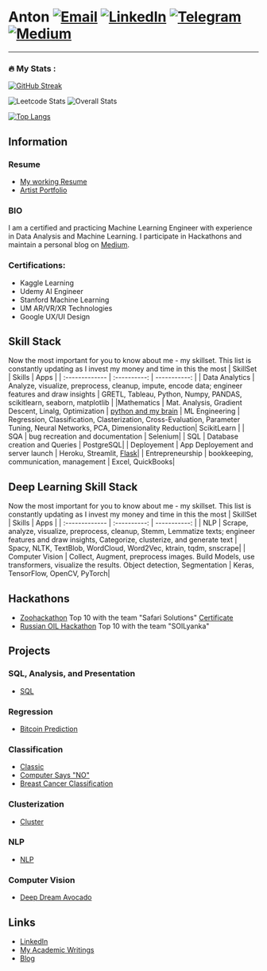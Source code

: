 # Anton <a href="mailto:anton@callconnect">![Email](https://img.shields.io/badge/Gmail-D14836?style=for-the-badge&logo=gmail&logoColor=white)</a> <a href="<https://linkedin.com/in/anton96vice>">![LinkedIn](https://img.shields.io/badge/LinkedIn-0077B5?style=for-the-badge&logo=linkedin&logoColor=white)</a> <a href="<https://t.me/@nucradkillsrats>">![Telegram](https://img.shields.io/badge/Telegram-2CA5E0?style=for-the-badge&logo=telegram&logoColor=white)</a> <a href="<https://medium.com/@AI_Whisperer>">![Medium](https://img.shields.io/badge/Medium-12100E?style=for-the-badge&logo=medium&logoColor=white)</a> 
---

### :fire: My Stats :
[![GitHub Streak](http://github-readme-streak-stats.herokuapp.com?user=antonvice&theme=dark&background=000000)](https://git.io/streak-stats)

![Leetcode Stats](https://leetcard.jacoblin.cool/antonvice) ![Overall Stats](https://github-readme-stats.vercel.app/api?username=antonvice&count_private=true&show_icons=true&hide=contribs&theme=panda&custom_width=100)

[![Top Langs](https://github-readme-stats.vercel.app/api/top-langs/?username=antonvice&layout=compact&theme=vision-friendly-dark)](https://github.com/anuraghazra/github-readme-stats)

## Information

### Resume
* [My working Resume](https://github.com/antonvice/antonvice/blob/main/Anton_Vice_Resume_Data_Scientist.pdf)
* [Artist Portfolio](https://deepvice.co)

### BIO

I am a certified and practicing Machine Learning Engineer with experience in Data Analysis and Machine Learning. I participate in Hackathons and maintain a personal blog on [Medium](https://www.medium.com/@AI_Whisperer).

### Certifications:
* Kaggle Learning
* Udemy AI Engineer
* Stanford Machine Learning
* UM AR/VR/XR Technologies
* Google UX/UI Design

## Skill Stack
Now the most important for you to know about me - my skillset. This list is constantly updating as I invest my money and time in this the most
| SkillSet      | Skills | Apps    |
| :------------- | :----------: | -----------: |
|  Data Analytics | Analyze, visualize, preprocess, cleanup, impute, encode data; engineer features and draw insights    | GRETL, Tableau, Python, Numpy, PANDAS, scikitlearn, seaborn, matplotlib    |
|Mathematics | Mat. Analysis, Gradient Descent, Linalg, Optimization | [python and my brain](https://github.com/anton96vice/Portfolio/tree/main/Mathematics)
| ML Engineering   | Regression, Classification, Clasterization, Cross-Evaluation, Parameter Tuning, Neural Networks, PCA, Dimensionality Reduction| ScikitLearn |
| SQA   | bug recreation and documentation | Selenium|
| SQL   | Database creation and Queries | PostgreSQL|
|  Deployement  | App Deployement and server launch | Heroku, Streamlit, [Flask](https://drive.google.com/file/d/16A5TUZ)|
| Entrepreneurship  | bookkeeping, communication, management | Excel, QuickBooks|

## Deep Learning Skill Stack
Now the most important for you to know about me - my skillset. This list is constantly updating as I invest my money and time in this the most
| SkillSet      | Skills | Apps    |
| :------------- | :----------: | -----------: |
|  NLP | Scrape, analyze, visualize, preprocess, cleanup, Stemm, Lemmatize texts; engineer features and draw insights, Categorize, clusterize, and generate text   | Spacy, NLTK, TextBlob, WordCloud, Word2Vec, ktrain, tqdm, snscrape|
|  Computer Vision | Collect, Augment, preprocess images. Build Models, use transformers, visualize the results. Object detection, Segmentation  | Keras, TensorFlow, OpenCV, PyTorch|

## Hackathons
* [Zoohackathon](https://zoohackathon-2020-europe.devpost.com/) Top 10 with the team "Safari Solutions" [Certificate](https://github.com/anton96vice/Portfolio/blob/main/imgs/Anton%20Vice.pdf)
* [Russian OIL Hackathon](https://vk.com/onlinehackathon) Top 10 with the team "SOILyanka"

## Projects
### SQL, Analysis, and Presentation
* [SQL](https://github.com/antonvice/school-projects/tree/main/Projects/SQL_Project)


### Regression
* [Bitcoin Prediction](https://github.com/antonvice/school-projects/tree/main/Projects/Predicting%20Bitcoin%20Price%20Trends)


### Classification
* [Classic](https://github.com/antonvice/school-projects/tree/master/Projects/Classification)
* [Computer Says "NO"](https://github.com/antonvice/school-projects/tree/master/Projects/Comp_NO)
* [Breast Cancer Classification](https://github.com/antonvice/school-projects/tree/main/Projects/Breast%20Cancer)

### Clusterization
* [Cluster](https://github.com/antonvice/school-projects/tree/master/Projects/Clusterization)

### NLP
* [NLP](https://github.com/antonvice/school-projects/tree/master/Projects/NLP)

### Computer Vision
* [Deep Dream Avocado](https://github.com/antonvice/school-projects/tree/master/Projects/DeepDreamAvocado)


## Links
- [LinkedIn](https://www.linkedin.com/in/anton-vice-89563a180/)
- [My Academic Writings](https://www.linkedin.com/in/anton96vice/detail/recent-activity/posts/)
- [Blog](https://www.medium.com/@AI_Whisperer)

